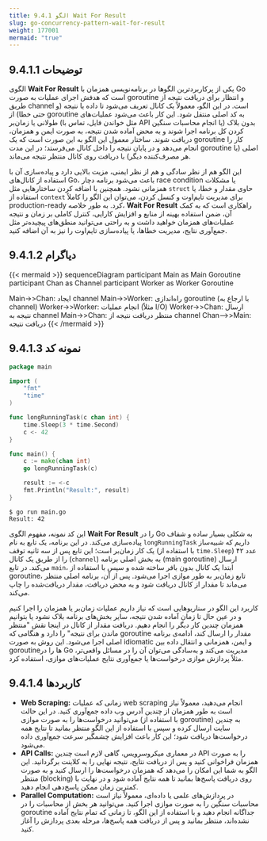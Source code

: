 ```yaml
---
title: 9.4.1 الگو Wait For Result
slug: go-concurrency-pattern-wait-for-result
weight: 177001
mermaid: "true"
---
```


## 9.4.1.1 توضیحات


الگوی **Wait For Result** یکی از پرکاربردترین الگوها در برنامه‌نویسی همزمان با Go است که هدفش اجرای عملیات به صورت goroutine و انتظار برای دریافت نتیجه از طریق channel است. در این الگو، معمولاً یک کانال تعریف می‌شود تا داده یا نتیجه (و حتی خطا) از goroutine به کد اصلی منتقل شود. این کار باعث می‌شود عملیات‌های طولانی یا زمان‌بر (مثل خواندن فایل، تماس با API یا انجام محاسبات سنگین) بدون بلاک کردن کل برنامه اجرا شوند و به محض آماده شدن نتیجه، به صورت ایمن و همزمان، دریافت شوند. ساختار معمول این الگو به این صورت است که یک goroutine کار را انجام می‌دهد و در پایان نتیجه را داخل کانال می‌فرستد؛ در این مدت goroutine اصلی (یا هر مصرف‌کننده دیگر) با دریافت روی کانال منتظر نتیجه می‌ماند.

این الگو هم از نظر سادگی و هم از نظر ایمنی، مزیت بالایی دارد و پیاده‌سازی آن با استفاده از کانال‌های Go، باعث می‌شود برنامه دچار race condition یا مشکلات همزمانی نشود. همچنین با اضافه کردن ساختارهایی مثل `struct` حاوی مقدار و خطا، یا استفاده از `context` برای مدیریت تایم‌اوت و کنسل کردن، می‌توان این الگو را کاملاً production-ready کرد. به طور خلاصه، **Wait For Result** راهکاری است که به کمک آن، ضمن استفاده بهینه از منابع و افزایش کارایی، کنترل کاملی بر زمان و نتیجه عملیات‌های همزمان خواهید داشت و به راحتی می‌توانید منطق‌های پیچیده‌تر مثل جمع‌آوری نتایج، مدیریت خطاها، یا پیاده‌سازی تایم‌اوت را نیز به آن اضافه کنید.

## 9.4.1.2 دیاگرام

{{< mermaid >}}
sequenceDiagram
participant Main as Main Goroutine
participant Chan as Channel
participant Worker as Worker Goroutine

  

Main->>Chan: ایجاد channel
Main->>Worker: راه‌اندازی goroutine (با ارجاع به channel)
Worker->>Worker: انجام عملیات (مثلاً I/O)
Worker->>Chan: ارسال نتیجه به channel
Main->>Chan: منتظر دریافت نتیجه از channel
Chan-->>Main: دریافت نتیجه
{{< /mermaid >}}
## 9.4.1.3 نمونه کد

```go
package main

import (
	"fmt"
	"time"
)

func longRunningTask(c chan int) {
	time.Sleep(3 * time.Second)
	c <- 42
}

func main() {
	c := make(chan int)
	go longRunningTask(c)

	result := <-c
	fmt.Println("Result:", result)
}
```

```shell
$ go run main.go
Result: 42
```

این کد نمونه، مفهوم الگوی **Wait For Result** را در Go به شکلی بسیار ساده و شفاف پیاده‌سازی می‌کند. در این برنامه، یک تابع به نام `longRunningTask` داریم که شبیه‌ساز یک کار زمان‌بر است؛ این تابع پس از سه ثانیه توقف (با استفاده از `time.Sleep`) عدد ۴۲ را از طریق یک کانال (`channel`) به بخش اصلی برنامه (main goroutine) ارسال می‌کند. در تابع `main`، ابتدا یک کانال بدون بافر ساخته شده و سپس با استفاده از goroutine، تابع زمان‌بر به طور موازی اجرا می‌شود. پس از آن، برنامه اصلی منتظر می‌ماند تا مقدار از کانال دریافت شود و به محض دریافت، مقدار دریافت‌شده را چاپ می‌کند.

کاربرد این الگو در سناریوهایی است که نیاز داریم عملیات زمان‌بر یا همزمان را اجرا کنیم و در عین حال تا زمان آماده شدن نتیجه، سایر بخش‌های برنامه بلاک نشود یا بتوانیم همزمان چندین کار دیگر را انجام دهیم. دریافت مقدار از کانال در اینجا نقش "منتظر ماندن برای نتیجه" را دارد و هنگامی که goroutine مقدار را ارسال کند، ادامه‌ی برنامه اصلی اجرا می‌شود. این روش به صورت idiomatic و ایمن، همزمانی و انتقال داده بین goroutineها را در Go مدیریت می‌کند و به‌سادگی می‌توان آن را در مسائل واقعی‌تر، مثلاً پردازش موازی درخواست‌ها یا جمع‌آوری نتایج عملیات‌های موازی، استفاده کرد.


## 9.4.1.4 کاربردها

- **Web Scraping:** زمانی که عملیات web scraping انجام می‌دهید، معمولاً نیاز است به طور همزمان از چندین آدرس وب داده جمع‌آوری کنید. در این حالت می‌توانید درخواست‌ها را به صورت موازی (با استفاده از goroutine) به چندین سایت ارسال کرده و سپس با استفاده از این الگو منتظر بمانید تا نتایج همه درخواست‌ها دریافت شود؛ این کار باعث افزایش چشمگیر سرعت جمع‌آوری داده می‌شود.
- **API Calls:** در معماری میکروسرویس، گاهی لازم است چندین API را به صورت همزمان فراخوانی کنید و پس از دریافت نتایج، نتیجه نهایی را به کلاینت برگردانید. این الگو به شما این امکان را می‌دهد که همزمان درخواست‌ها را ارسال کنید و به صورت منتظر (blocking) روی دریافت پاسخ‌ها بمانید تا همه نتایج آماده شود و در نهایت با کمترین زمان ممکن پاسخ‌دهی انجام دهید.
- **Parallel Computation:** در پردازش‌های علمی یا داده‌ای، معمولاً نیاز است محاسبات سنگین را به صورت موازی اجرا کنید. می‌توانید هر بخش از محاسبات را در goroutine جداگانه انجام دهید و با استفاده از این الگو، تا زمانی که تمام نتایج آماده نشده‌اند، منتظر بمانید و پس از دریافت همه پاسخ‌ها، مرحله بعدی پردازش را آغاز کنید.
